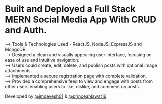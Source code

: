 # Built and Deployed a Full Stack MERN Social Media App With CRUD and Auth.

--> Tools & Technologies Used - ReactJS, NodeJS, ExpressJS and MongoDB. <br>
--> Designed a clean and visually appealing user interface, focusing on ease of use and intuitive navigation. <br>
--> Users could create, edit, delete, and publish posts with optional image attachments.<br>
--> Implemented a secure registration page with complete validation. <br>
--> Provided a comprehensive feed to view and engage with posts from other users enabling users to like, dislike, and comment on posts. <br>

Developed by [@imdevesh01](https://github.com/imdevesh01) & [@princeahlawat16](https://github.com/princeahlawat16)